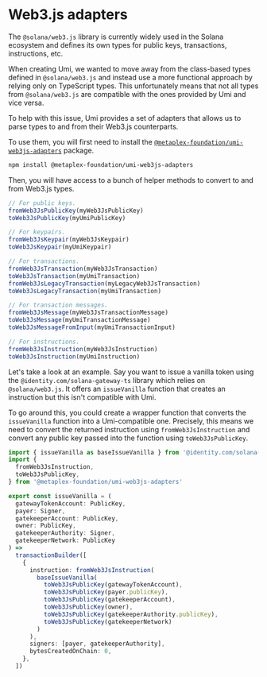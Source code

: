 # Web3.js adapters

The `@solana/web3.js` library is currently widely used in the Solana ecosystem and defines its own types for public keys, transactions, instructions, etc.

When creating Umi, we wanted to move away from the class-based types defined in `@solana/web3.js` and instead use a more functional approach by relying only on TypeScript types. This unfortunately means that not all types from `@solana/web3.js` are compatible with the ones provided by Umi and vice versa.

To help with this issue, Umi provides a set of adapters that allows us to parse types to and from their Web3.js counterparts.

To use them, you will first need to install the [`@metaplex-foundation/umi-web3js-adapters`](https://github.com/metaplex-foundation/umi/tree/main/packages/umi-web3js-adapters) package.

```sh
npm install @metaplex-foundation/umi-web3js-adapters
```

Then, you will have access to a bunch of helper methods to convert to and from Web3.js types.

```ts
// For public keys.
fromWeb3JsPublicKey(myWeb3JsPublicKey)
toWeb3JsPublicKey(myUmiPublicKey)

// For keypairs.
fromWeb3JsKeypair(myWeb3JsKeypair)
toWeb3JsKeypair(myUmiKeypair)

// For transactions.
fromWeb3JsTransaction(myWeb3JsTransaction)
toWeb3JsTransaction(myUmiTransaction)
fromWeb3JsLegacyTransaction(myLegacyWeb3JsTransaction)
toWeb3JsLegacyTransaction(myUmiTransaction)

// For transaction messages.
fromWeb3JsMessage(myWeb3JsTransactionMessage)
toWeb3JsMessage(myUmiTransactionMessage)
toWeb3JsMessageFromInput(myUmiTransactionInput)

// For instructions.
fromWeb3JsInstruction(myWeb3JsInstruction)
toWeb3JsInstruction(myUmiInstruction)
```

Let's take a look at an example. Say you want to issue a vanilla token using the `@identity.com/solana-gateway-ts` library which relies on `@solana/web3.js`. It offers an `issueVanilla` function that creates an instruction but this isn't compatible with Umi.

To go around this, you could create a wrapper function that converts the `issueVanilla` function into a Umi-compatible one. Precisely, this means we need to convert the returned instruction using `fromWeb3JsInstruction` and convert any public key passed into the function using `toWeb3JsPublicKey`.

```ts
import { issueVanilla as baseIssueVanilla } from '@identity.com/solana-gateway-ts'
import {
  fromWeb3JsInstruction,
  toWeb3JsPublicKey,
} from '@metaplex-foundation/umi-web3js-adapters'

export const issueVanilla = (
  gatewayTokenAccount: PublicKey,
  payer: Signer,
  gatekeeperAccount: PublicKey,
  owner: PublicKey,
  gatekeeperAuthority: Signer,
  gatekeeperNetwork: PublicKey
) =>
  transactionBuilder([
    {
      instruction: fromWeb3JsInstruction(
        baseIssueVanilla(
          toWeb3JsPublicKey(gatewayTokenAccount),
          toWeb3JsPublicKey(payer.publicKey),
          toWeb3JsPublicKey(gatekeeperAccount),
          toWeb3JsPublicKey(owner),
          toWeb3JsPublicKey(gatekeeperAuthority.publicKey),
          toWeb3JsPublicKey(gatekeeperNetwork)
        )
      ),
      signers: [payer, gatekeeperAuthority],
      bytesCreatedOnChain: 0,
    },
  ])
```
